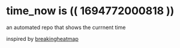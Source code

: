# time_now is (( 1694772000818 ))

an automated repo that shows the currnent time

inspired by [breakingheatmap](https://github.com/breakingheatmap/breakingheatmap)